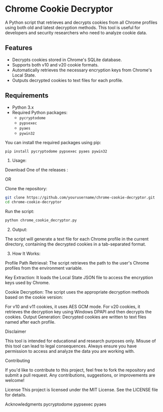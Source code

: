 # Chrome Cookie Decryptor

A Python script that retrieves and decrypts cookies from all Chrome profiles using both old and latest decryption methods. This tool is useful for developers and security researchers who need to analyze cookie data.

## Features

- Decrypts cookies stored in Chrome's SQLite database.
- Supports both v10 and v20 cookie formats.
- Automatically retrieves the necessary encryption keys from Chrome's Local State.
- Outputs decrypted cookies to text files for each profile.

## Requirements

- Python 3.x
- Required Python packages:
  - `pycryptodome`
  - `pypsexec`
  - `pyaes`
  - `pywin32`

You can install the required packages using pip:

```bash
pip install pycryptodome pypsexec pyaes pywin32
```

1. Usage:

Download One of the releases : 

OR

Clone the repository:

```bash
git clone https://github.com/yourusername/chrome-cookie-decryptor.git
cd chrome-cookie-decryptor
```

Run the script:

```bash
python chrome_cookie_decryptor.py
```
2. Output:

The script will generate a text file for each Chrome profile in the current directory, containing the decrypted cookies in a tab-separated format.

3. How It Works:

Profile Path Retrieval: The script retrieves the path to the user's Chrome profiles from the environment variable.

Key Extraction: It loads the Local State JSON file to access the encryption keys used by Chrome.

Cookie Decryption: The script uses the appropriate decryption methods based on the cookie version:

For v10 and v11 cookies, it uses AES GCM mode.
For v20 cookies, it retrieves the decryption key using Windows DPAPI and then decrypts the cookies.
Output Generation: Decrypted cookies are written to text files named after each profile.

Disclaimer

This tool is intended for educational and research purposes only. Misuse of this tool can lead to legal consequences. Always ensure you have permission to access and analyze the data you are working with.

Contributing

If you'd like to contribute to this project, feel free to fork the repository and submit a pull request. Any contributions, suggestions, or improvements are welcome!

License
This project is licensed under the MIT License. See the LICENSE file for details.

Acknowledgments
pycryptodome
pypsexec
pyaes
